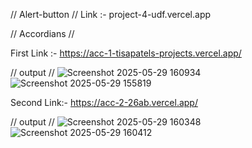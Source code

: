 // Alert-button //
Link :- project-4-udf.vercel.app

//  Accordians //

First Link :- https://acc-1-tisapatels-projects.vercel.app/ 

// output // 
![Screenshot 2025-05-29 160934](https://github.com/user-attachments/assets/d05a4dfa-e3a2-43fe-a971-5d60500854a3)
![Screenshot 2025-05-29 155819](https://github.com/user-attachments/assets/61efb24e-dcf4-406f-b7ba-fc31b089b00b)


Second Link:- https://acc-2-26ab.vercel.app/

// output // 
![Screenshot 2025-05-29 160348](https://github.com/user-attachments/assets/a49378fb-9118-4746-b320-c5f2c2bc930d)
![Screenshot 2025-05-29 160412](https://github.com/user-attachments/assets/2fdd1c34-fc58-43ae-b338-d24451d4dd16)
